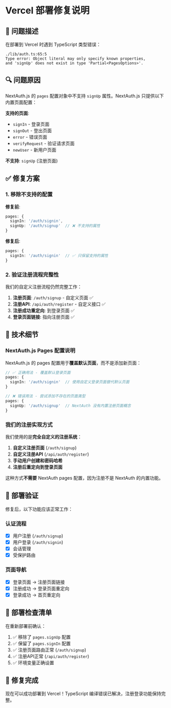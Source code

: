 # Vercel 部署修复说明

## 🐛 问题描述

在部署到 Vercel 时遇到 TypeScript 类型错误：

```
./lib/auth.ts:65:5
Type error: Object literal may only specify known properties, 
and 'signUp' does not exist in type 'Partial<PagesOptions>'.
```

## 🔍 问题原因

NextAuth.js 的 `pages` 配置对象中不支持 `signUp` 属性。NextAuth.js 只提供以下内置页面配置：

**支持的页面**:
- `signIn` - 登录页面
- `signOut` - 登出页面  
- `error` - 错误页面
- `verifyRequest` - 验证请求页面
- `newUser` - 新用户页面

**不支持**: `signUp` (注册页面)

## ✅ 修复方案

### 1. 移除不支持的配置

**修复前**:
```typescript
pages: {
  signIn: '/auth/signin',
  signUp: '/auth/signup'  // ❌ 不支持的属性
}
```

**修复后**:
```typescript
pages: {
  signIn: '/auth/signin'  // ✅ 只保留支持的属性
}
```

### 2. 验证注册流程完整性

我们的自定义注册流程仍然完整工作：

1. **注册页面**: `/auth/signup` - 自定义页面 ✅
2. **注册API**: `/api/auth/register` - 自定义接口 ✅  
3. **注册成功重定向**: 到登录页面 ✅
4. **登录页面链接**: 指向注册页面 ✅

## 🎯 技术细节

### NextAuth.js Pages 配置说明

NextAuth.js 的 pages 配置用于**覆盖默认页面**，而不是添加新页面：

```typescript
// ✅ 正确用法 - 覆盖默认登录页面
pages: {
  signIn: '/auth/signin'  // 使用自定义登录页面替代默认页面
}

// ❌ 错误用法 - 尝试添加不存在的页面类型
pages: {
  signUp: '/auth/signup'  // NextAuth 没有内置注册页面概念
}
```

### 我们的注册实现方式

我们使用的是**完全自定义的注册系统**：

1. **自定义注册页面** (`/auth/signup`)
2. **自定义注册API** (`/api/auth/register`) 
3. **手动用户创建和密码哈希**
4. **注册后重定向到登录页面**

这种方式**不需要** NextAuth pages 配置，因为注册不是 NextAuth 的内置功能。

## 🚀 部署验证

修复后，以下功能应该正常工作：

### 认证流程
- [x] 用户注册 (`/auth/signup`)
- [x] 用户登录 (`/auth/signin`) 
- [x] 会话管理
- [x] 受保护路由

### 页面导航
- [x] 登录页面 → 注册页面链接
- [x] 注册成功 → 登录页面重定向
- [x] 登录成功 → 首页重定向

## 📝 部署检查清单

在重新部署前确认：

1. ✅ 移除了 `pages.signUp` 配置
2. ✅ 保留了 `pages.signIn` 配置  
3. ✅ 注册页面路由正常 (`/auth/signup`)
4. ✅ 注册API正常 (`/api/auth/register`)
5. ✅ 环境变量正确设置

## 🎉 修复完成

现在可以成功部署到 Vercel！TypeScript 编译错误已解决，注册登录功能保持完整。